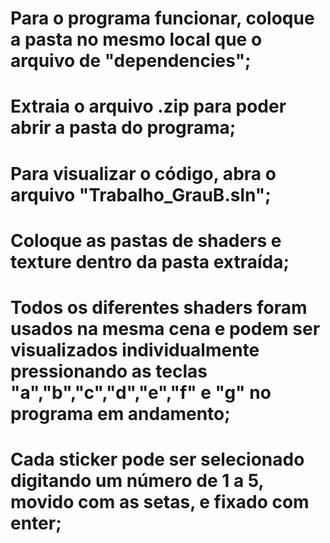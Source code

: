 # Para o programa funcionar, coloque a pasta no mesmo local que o arquivo de "dependencies";
# Extraia o arquivo .zip para poder abrir a pasta do programa;
# Para visualizar o código, abra o arquivo "Trabalho_GrauB.sln";
# Coloque as pastas de shaders e texture dentro da pasta extraída;
# Todos os diferentes shaders foram usados na mesma cena e podem ser visualizados individualmente pressionando as teclas "a","b","c","d","e","f" e "g" no programa em andamento;
# Cada sticker pode ser selecionado digitando um número de 1 a 5, movido com as setas, e fixado com enter;
